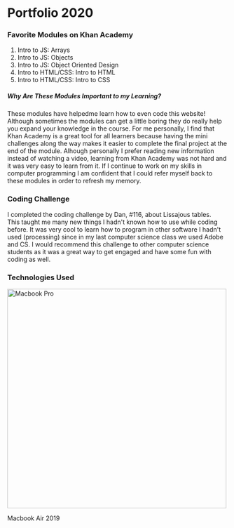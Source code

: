 # Portfolio 2020


  
  <h3> Favorite Modules on Khan Academy </h3>
  
  <ol>
      <li> Intro to JS: Arrays</li>
      <li> Intro to JS: Objects</li>
      <li> Intro to JS: Object Oriented Design</li>
      <li>Intro to HTML/CSS: Intro to HTML</li>
      <li>Intro to HTML/CSS: Intro to CSS</li>
  </ol>
  
  <h5> Why Are These Modules Important to my Learning?</h5>
  <p> These modules have helpedme learn how to even code this website! Although sometimes the modules can get a little boring 
      they do really help you expand your knowledge in the course. For me personally, I find that Khan Academy is a great
      tool for all learners because having the mini challenges along the way makes it easier to complete the final project
      at the end of the module. Alhough personally I prefer reading new information instead of watching a video, learning
      from Khan Academy was not hard and it was very easy to learn from it. If I continue to work on my skills in computer
      programming I am confident that I could refer myself back to these modules in order to refresh my memory. 
  
  <h3> Coding Challenge </h3>
  <p> I completed the coding challenge by Dan, #116, about Lissajous tables. <br>
      This taught me many new things I hadn't known how to use while coding before. It was very cool to learn
      how to program in other software I hadn't used (processing) since in my last computer science class we used
      Adobe and CS. I would recommend this challenge to other computer science students as it was a great way to 
      get engaged and have some  fun with coding as well.<br>
  
  <h3> Technologies Used </h3>
  <img src="https://i.pcmag.com/imagery/reviews/05CbcW9cP4o0rqbCnVB2OFZ-31..v_1584707546.jpg" alt="Macbook Pro" width="500">
  <p> Macbook Air 2019 </p>
  

